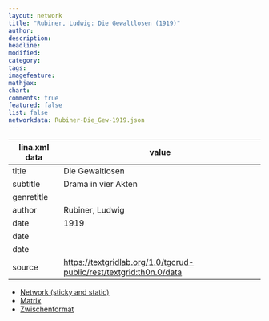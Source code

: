 ```yaml
---
layout: network
title: "Rubiner, Ludwig: Die Gewaltlosen (1919)"
author:
description:
headline:
modified:
category:
tags:
imagefeature: 
mathjax: 
chart: 
comments: true
featured: false
list: false
networkdata: Rubiner-Die_Gew-1919.json
---
```

lina.xml data  | value
------------- | -------------
title|Die Gewaltlosen
subtitle|Drama in vier Akten
genretitle|
author|Rubiner, Ludwig
date|1919
date|
date|
source|https://textgridlab.org/1.0/tgcrud-public/rest/textgrid:th0n.0/data


* [Network (sticky and static)](/network0008)
* [Matrix](/matrix0008)
* [Zwischenformat](/lina0008 )
